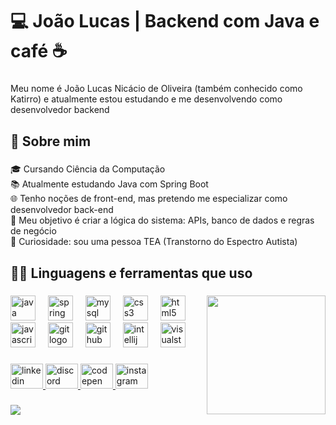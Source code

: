 <h1 align="left">💻 João Lucas | Backend com Java e café ☕</h1>

###

<p align="left">Meu nome é João Lucas Nicácio de Oliveira (também conhecido como Katirro) e atualmente estou estudando e me desenvolvendo como desenvolvedor backend</p>

###

<h2 align="left">🧠 Sobre mim</h2>

###

<p align="left">🎓 Cursando Ciência da Computação  <br>📚 Atualmente estudando Java com Spring Boot  <br>🌐 Tenho noções de front-end, mas pretendo me especializar como desenvolvedor back-end  <br>🎯 Meu objetivo é criar a lógica do sistema: APIs, banco de dados e regras de negócio  <br>🧩 Curiosidade: sou uma pessoa TEA (Transtorno do Espectro Autista)</p>

###

<h2 align="left">🧑‍💻 Linguagens e ferramentas que uso</h2>

###

<img align="right" height="190" src="https://i.pinimg.com/736x/70/af/28/70af2881c5da1d820e2e2c9e1543ccc6.jpg"  />

###

<div align="left">
  <img src="https://cdn.jsdelivr.net/gh/devicons/devicon/icons/java/java-original.svg" height="40" alt="java logo"  />
  <img width="12" />
  <img src="https://cdn.jsdelivr.net/gh/devicons/devicon/icons/spring/spring-original.svg" height="40" alt="spring logo"  />
  <img width="12" />
  <img src="https://cdn.jsdelivr.net/gh/devicons/devicon/icons/mysql/mysql-original.svg" height="40" alt="mysql logo"  />
  <img width="12" />
  <img src="https://cdn.jsdelivr.net/gh/devicons/devicon/icons/css3/css3-original.svg" height="40" alt="css3 logo"  />
  <img width="12" />
  <img src="https://cdn.jsdelivr.net/gh/devicons/devicon/icons/html5/html5-original.svg" height="40" alt="html5 logo"  />
  <img width="12" />
  <img src="https://cdn.jsdelivr.net/gh/devicons/devicon/icons/javascript/javascript-original.svg" height="40" alt="javascript logo"  />
  <img width="12" />
  <img src="https://cdn.jsdelivr.net/gh/devicons/devicon/icons/git/git-original.svg" height="40" alt="git logo"  />
  <img width="12" />
  <img src="https://cdn.jsdelivr.net/gh/devicons/devicon/icons/github/github-original.svg" height="40" alt="github logo"  />
  <img width="12" />
  <img src="https://cdn.jsdelivr.net/gh/devicons/devicon/icons/intellij/intellij-original.svg" height="40" alt="intellij logo"  />
  <img width="12" />
  <img src="https://cdn.jsdelivr.net/gh/devicons/devicon/icons/visualstudio/visualstudio-plain.svg" height="40" alt="visualstudio logo"  />
</div>

###

<div align="left">
  <a href="www.linkedin.com/in/ joão-lucas-nicácio-de-oliveira-DEV" target="_blank">
    <img src="https://raw.githubusercontent.com/maurodesouza/profile-readme-generator/master/src/assets/icons/social/linkedin/default.svg" width="52" height="40" alt="linkedin logo"  />
  </a>
  <a href="https://discord.com/users/1393706632160088157" target="_blank">
    <img src="https://raw.githubusercontent.com/maurodesouza/profile-readme-generator/master/src/assets/icons/social/discord/default.svg" width="52" height="40" alt="discord logo"  />
  </a>
  <a href="https://codepen.io/JoaoLucasNicacio" target="_blank">
    <img src="https://raw.githubusercontent.com/maurodesouza/profile-readme-generator/master/src/assets/icons/social/codepen/default.svg" width="52" height="40" alt="codepen logo"  />
  </a>
  <a href="https://www.instagram.com/jo4oluc4s.java/" target="_blank">
    <img src="https://raw.githubusercontent.com/maurodesouza/profile-readme-generator/master/src/assets/icons/social/instagram/default.svg" width="52" height="40" alt="instagram logo"  />
  </a>
</div>

###

<img align="left" src="https://visitor-badge.laobi.icu/badge?page_id=JoaoLucasNicacio.JoaoLucasNicacio&"  />

###
